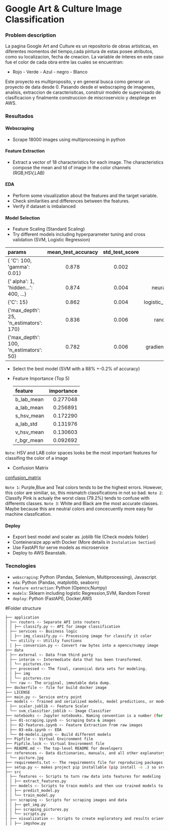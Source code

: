 # Google Art & Culture Image Classification

### Problem description

La pagina Google Art and Culture es un repositorio de obras artisticas, en diferentes momentos del tiempo,cada pintura de estas posee atributos, como su localizacion, fecha de creacion. La variable de interes en este caso fue el color de cada obra entre las cuales se encuentran:

- Rojo - Verde - Azul - negro - Blanco

Este proyecto es multiproposito, y en general busca como generar un proyecto de data desde 0. Pasando desde el webscraping de imagenes, analisis, extraccion de caracterisitcas, construir modelo de supervisado de clasificacion y finalmente construccion de miscroservicio y despliege en AWS.

### Resultados

#### Webscraping

- Scrape 18000 images using multiprocessing in python

#### Feature Extraction

- Extract a vector of 18 characteristics for each image. The characteristics compose the mean and td of image in the color channels (RGB,HSV,LAB)

#### EDA

- Perform some visualization about the features and the target variable.
- Check similarities and differences between the features.
- Verify if dataset is imbalanced

#### Model Selection

- Feature Scaling (Standard Scaling)
- Try different models including hyperparameter tuning and cross validation (SVM, Logistic Regression)

| params                                 | mean_test_accuracy | std_test_score |          classifier |
| :------------------------------------- | :----------------: | :------------: | ------------------: |
| { 'C': 100, 'gamma': 0.01}             |       0.878        |     0.002      |                 svm |
| {' alpha': 1, 'hidden...': 400, ...}   |       0.874        |     0.004      |      neural_network |
| {'C': 15}                              |       0.862        |     0.004      | logistic_regression |
| {'max_depth': 25, 'n_estimators': 170} |       0.836        |     0.006      |       random_forest |
| {'max_depth': 100, 'n_estimators': 50} |       0.782        |     0.006      |   gradient_boosting |

- Select the best model (SVM with a 88% +-0.2% of accuracy)
- Feature Importance (Top 5)

  | feature    | importance |
  | :--------- | ---------: |
  | b_lab_mean |   0.277048 |
  | a_lab_mean |   0.256891 |
  | s_hsv_mean |   0.172290 |
  | a_lab_std  |   0.131976 |
  | v_hsv_mean |   0.130603 |
  | r_bgr_mean |   0.092692 |

`Note`: HSV and LAB color spaces looks be the most important features for classifing the color of a image

- Confusion Matrix

[confusion_matrix](references/confusion_matrix.png)

`Note 1`: Purple,Blue and Teal colors tends to be the highest errors. However, this color are similiar, so, this mismatch classifications in not so bad.
`Note 2`: Classify Pink is actualy the worst class (79.2%) tends to confuse with differents classes.
`Note 3`: White and Black are the most accurate classes. Maybe because this are neutral colors and concecuently more easy for machine classfication.

#### Deploy

- Export best model and scaler as .joblib file (Check models folder)
- Conteineraize app with Docker (More details in `Instalation Section`)
- Use FastAPI for serve models as microservice
- Deploy to AWS Beanstalk.

### Tecnologies

- `webscraping`: Python (Pandas, Selenium, Multiprocessing), Javascript.
- `eda`: Python (Pandas, matplotlib, seaborn)
- `feature extraction`: Python (Opencv,Numpy)
- `models`: Sklearn including logistic Regression,SVM, Random Forest
- `deploy`: Python (FastAPI), Docker,AWS

#Folder structure

```bash
├── application
│ ├── routers <- Separate API into routers
│ │ ├── classify.py <- API for image classification
│ ├── services <- Business logic
│ │ ├── img_classify.py <- Processing image for classify it color
│ └── utility <- Utility functions
│ │ ├── conversion.py <- Convert raw bytes into a opencv/numpy image
├── data
│ ├── external <- Data from third party
│ ├── interim <- Intermediate data that has been transformed.
│ │ └── pictures.csv
│ ├── processed <- The final, canonical data sets for modeling.
│ │ ├── img
│ │ └── pictures.csv
│ └── raw <- The original, immutable data dump.
├── dockerfile <- file for build docker image
├── LICENSE
├── main.py <- Service entry point
├── models <- Trained and serialized models, model predictions, or model summaries
│ ├── scaler.joblib <- Feature Scaler
│ └── svm_classifier.joblib <- Image Classifier
├── notebooks <- Jupyter notebooks. Naming convention is a number (for ordering)
│ ├── 01-scraping.ipynb <- Scraping Data & images
│ ├── 02-features.ipynb <- Feature Extraction from raw images
│ ├── 03-eda.ipynb <- EDA
│ └── 04-models.ipynb <- Build different models
├── Pipfile <- Virtual Environment file
├── Pipfile.lock <- Virtual Environment file
├── README.md <- The top-level README for developers
├── references <- Data dictionaries, manuals, and all other explanatory materials
│ └── picture.jpg
├── requirements.txt <- The requirements file for reproducing packages used in this project
├── setup.py <- makes project pip installable (pip install -e .) so src can be imported
├── src
│ ├── features <- Scripts to turn raw data into features for modeling
│ │ ├── extract_features.py
│ ├── models <- Scripts to train models and then use trained models to make
│ │ ├── predict_model.py
│ │ └── train_model.py
│ ├── scraping <- Scripts for scraping images and data
│ │ ├── get_img.py
│ │ ├── scraping_pictures.py
│ │ └── scripts.py
│ ├── visualization <- Scripts to create exploratory and results oriented visualizations
│ │ ├── imgshow.py

```
